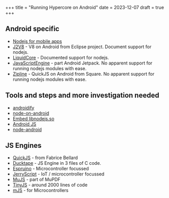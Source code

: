 
+++
title = "Running Hypercore on Android"
date = 2023-12-07
draft = true
+++

## Android specific
* [Nodejs for mobile apps](https://code.janeasystems.com/nodejs-mobile/getting-started-android)
* [J2V8](https://eclipsesource.com/blogs/2016/07/20/running-node-js-on-the-jvm/) - V8 on Android from Eclipse project. Document support for nodejs.
* [LiquidCore](https://github.com/LiquidPlayer/LiquidCore) - Documented support for nodejs.
* [JavaScriptEngine](https://developer.android.com/develop/ui/views/layout/webapps/jsengine) - part Android Jetpack. No apparent support for running nodejs modules with ease.
* [Zipline](https://github.com/cashapp/zipline) - QuickJS on Android from Square. No apparent support for running nodejs modules with ease.

## Tools and steps and more investigation needed
* [androidify](https://github.com/node-on-mobile/androidify)
* [node-on-android](https://github.com/node-on-mobile/node-on-android)
* [Embed libnodejs.so](https://www.rumblefish.dev/blog/post/how-to-run-nodejs-and-many-others-inside-your-android-app/)
* [Android JS](https://android-js.github.io/)
* [node-android](https://github.com/InstantWebP2P/node-android)

## JS Engines
* [QuickJS](https://github.com/bellard/quickjs) - from Fabrice Bellard
* [Ducktape](https://duktape.org/) - JS Engine in 3 files of C code.
* [Espruino](https://github.com/espruino/Espruino) - Microcontroller focussed
* [JerryScript](https://jerryscript.net/) - IoT / microcontroller focussed
* [MuJS](https://mujs.com/) - part of MuPDF
* [TinyJS](https://github.com/gfwilliams/tiny-js) - around 2000 lines of code
* [mJS](https://github.com/cesanta/mjs) - for Microcontrollers